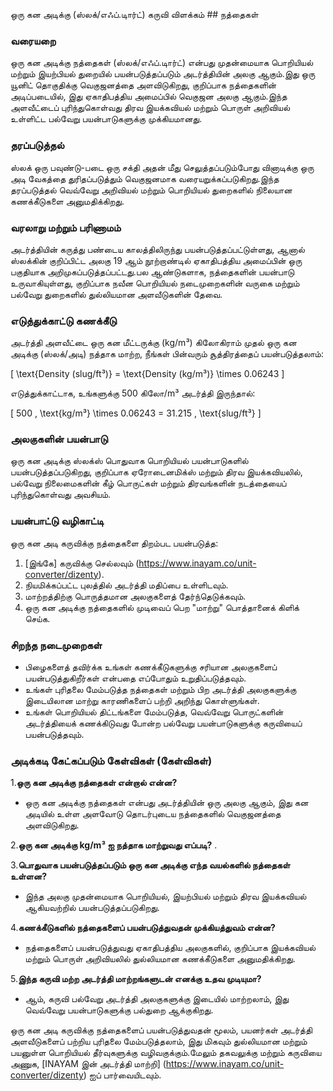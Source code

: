 ஒரு கன அடிக்கு (ஸ்லக்/எஃப்.டிார்ட்) கருவி விளக்கம் ## நத்தைகள்

### வரையறை
ஒரு கன அடிக்கு நத்தைகள் (ஸ்லக்/எஃப்.டிார்ட்) என்பது முதன்மையாக பொறியியல் மற்றும் இயற்பியல் துறையில் பயன்படுத்தப்படும் அடர்த்தியின் அலகு ஆகும்.இது ஒரு யூனிட் தொகுதிக்கு வெகுஜனத்தை அளவிடுகிறது, குறிப்பாக நத்தைகளின் அடிப்படையில், இது ஏகாதிபத்திய அமைப்பில் வெகுஜன அலகு ஆகும்.இந்த அளவீட்டைப் புரிந்துகொள்வது திரவ இயக்கவியல் மற்றும் பொருள் அறிவியல் உள்ளிட்ட பல்வேறு பயன்பாடுகளுக்கு முக்கியமானது.

### தரப்படுத்தல்
ஸ்லக் ஒரு பவுண்டு-படை ஒரு சக்தி அதன் மீது செலுத்தப்படும்போது வினாடிக்கு ஒரு அடி வேகத்தை துரிதப்படுத்தும் வெகுஜனமாக வரையறுக்கப்படுகிறது.இந்த தரப்படுத்தல் வெவ்வேறு அறிவியல் மற்றும் பொறியியல் துறைகளில் நிலையான கணக்கீடுகளை அனுமதிக்கிறது.

### வரலாறு மற்றும் பரிணாமம்
அடர்த்தியின் கருத்து பண்டைய காலத்திலிருந்து பயன்படுத்தப்பட்டுள்ளது, ஆனால் ஸ்லக்கின் குறிப்பிட்ட அலகு 19 ஆம் நூற்றாண்டில் ஏகாதிபத்திய அமைப்பின் ஒரு பகுதியாக அறிமுகப்படுத்தப்பட்டது.பல ஆண்டுகளாக, நத்தைகளின் பயன்பாடு உருவாகியுள்ளது, குறிப்பாக நவீன பொறியியல் நடைமுறைகளின் வருகை மற்றும் பல்வேறு துறைகளில் துல்லியமான அளவீடுகளின் தேவை.

### எடுத்துக்காட்டு கணக்கீடு
அடர்த்தி அளவீட்டை ஒரு கன மீட்டருக்கு (kg/m³) கிலோகிராம் முதல் ஒரு கன அடிக்கு (ஸ்லக்/அடி) நத்தாக மாற்ற, நீங்கள் பின்வரும் சூத்திரத்தைப் பயன்படுத்தலாம்:

\[ \text{Density (slug/ft³)} = \text{Density (kg/m³)} \times 0.06243 \]

எடுத்துக்காட்டாக, உங்களுக்கு 500 கிலோ/m³ அடர்த்தி இருந்தால்:

\[ 500 \, \text{kg/m³} \times 0.06243 = 31.215 \, \text{slug/ft³} \]

### அலகுகளின் பயன்பாடு
ஒரு கன அடிக்கு ஸ்லக்ஸ் பொதுவாக பொறியியல் பயன்பாடுகளில் பயன்படுத்தப்படுகிறது, குறிப்பாக ஏரோடைனமிக்ஸ் மற்றும் திரவ இயக்கவியலில், பல்வேறு நிலைமைகளின் கீழ் பொருட்கள் மற்றும் திரவங்களின் நடத்தையைப் புரிந்துகொள்வது அவசியம்.

### பயன்பாட்டு வழிகாட்டி
ஒரு கன அடி கருவிக்கு நத்தைகளை திறம்பட பயன்படுத்த:
1. [இங்கே] கருவிக்கு செல்லவும் (https://www.inayam.co/unit-converter/dizenty).
2. நியமிக்கப்பட்ட புலத்தில் அடர்த்தி மதிப்பை உள்ளிடவும்.
3. மாற்றத்திற்கு பொருத்தமான அலகுகளைத் தேர்ந்தெடுக்கவும்.
4. ஒரு கன அடிக்கு நத்தைகளில் முடிவைப் பெற "மாற்று" பொத்தானைக் கிளிக் செய்க.

### சிறந்த நடைமுறைகள்
- பிழைகளைத் தவிர்க்க உங்கள் கணக்கீடுகளுக்கு சரியான அலகுகளைப் பயன்படுத்துகிறீர்கள் என்பதை எப்போதும் உறுதிப்படுத்தவும்.
- உங்கள் புரிதலை மேம்படுத்த நத்தைகள் மற்றும் பிற அடர்த்தி அலகுகளுக்கு இடையிலான மாற்று காரணிகளைப் பற்றி அறிந்து கொள்ளுங்கள்.
- உங்கள் பொறியியல் திட்டங்களை மேம்படுத்த, வெவ்வேறு பொருட்களின் அடர்த்தியைக் கணக்கிடுவது போன்ற பல்வேறு பயன்பாடுகளுக்கு கருவியைப் பயன்படுத்தவும்.

### அடிக்கடி கேட்கப்படும் கேள்விகள் (கேள்விகள்)

1.**ஒரு கன அடிக்கு நத்தைகள் என்றால் என்ன?**
- ஒரு கன அடிக்கு நத்தைகள் என்பது அடர்த்தியின் ஒரு அலகு ஆகும், இது கன அடியில் உள்ள அளவோடு தொடர்புடைய நத்தைகளில் வெகுஜனத்தை அளவிடுகிறது.

2.**ஒரு கன அடிக்கு kg/m³ ஐ நத்தாக மாற்றுவது எப்படி?**
.

3.**பொதுவாக பயன்படுத்தப்படும் ஒரு கன அடிக்கு எந்த வயல்களில் நத்தைகள் உள்ளன?**
- இந்த அலகு முதன்மையாக பொறியியல், இயற்பியல் மற்றும் திரவ இயக்கவியல் ஆகியவற்றில் பயன்படுத்தப்படுகிறது.

4.**கணக்கீடுகளில் நத்தைகளைப் பயன்படுத்துவதன் முக்கியத்துவம் என்ன?**
- நத்தைகளைப் பயன்படுத்துவது ஏகாதிபத்திய அலகுகளில், குறிப்பாக இயக்கவியல் மற்றும் பொருள் அறிவியலில் துல்லியமான கணக்கீடுகளை அனுமதிக்கிறது.

5.**இந்த கருவி மற்ற அடர்த்தி மாற்றங்களுடன் எனக்கு உதவ முடியுமா?**
- ஆம், கருவி பல்வேறு அடர்த்தி அலகுகளுக்கு இடையில் மாற்றலாம், இது வெவ்வேறு பயன்பாடுகளுக்கு பல்துறை ஆக்குகிறது.

ஒரு கன அடி கருவிக்கு நத்தைகளைப் பயன்படுத்துவதன் மூலம், பயனர்கள் அடர்த்தி அளவீடுகளைப் பற்றிய புரிதலை மேம்படுத்தலாம், இது மிகவும் துல்லியமான மற்றும் பயனுள்ள பொறியியல் தீர்வுகளுக்கு வழிவகுக்கும்.மேலும் தகவலுக்கு மற்றும் கருவியை அணுக, [INAYAM இன் அடர்த்தி மாற்றி] (https://www.inayam.co/unit-converter/dizenty) ஐப் பார்வையிடவும்.